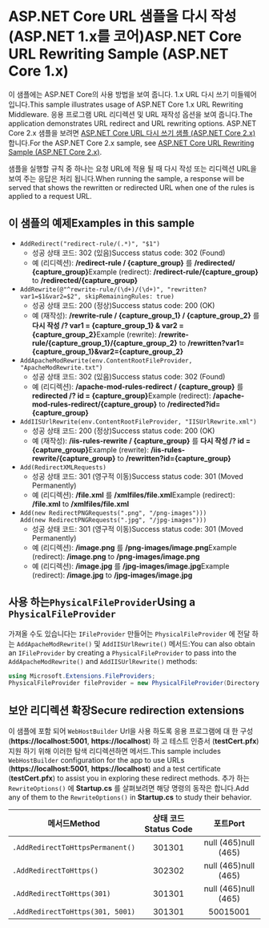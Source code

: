 # <a name="aspnet-core-url-rewriting-sample-aspnet-core-1x"></a><span data-ttu-id="4128a-101">ASP.NET Core URL 샘플을 다시 작성 (ASP.NET 1.x를 코어)</span><span class="sxs-lookup"><span data-stu-id="4128a-101">ASP.NET Core URL Rewriting Sample (ASP.NET Core 1.x)</span></span>

<span data-ttu-id="4128a-102">이 샘플에는 ASP.NET Core의 사용 방법을 보여 줍니다. 1.x URL 다시 쓰기 미들웨어입니다.</span><span class="sxs-lookup"><span data-stu-id="4128a-102">This sample illustrates usage of ASP.NET Core 1.x URL Rewriting Middleware.</span></span> <span data-ttu-id="4128a-103">응용 프로그램 URL 리디렉션 및 URL 재작성 옵션을 보여 줍니다.</span><span class="sxs-lookup"><span data-stu-id="4128a-103">The application demonstrates URL redirect and URL rewriting options.</span></span> <span data-ttu-id="4128a-104">ASP.NET Core 2.x 샘플을 보려면 [ASP.NET Core URL 다시 쓰기 샘플 (ASP.NET Core 2.x)](https://github.com/aspnet/Docs/tree/master/aspnetcore/fundamentals/url-rewriting/samples/2.x)합니다.</span><span class="sxs-lookup"><span data-stu-id="4128a-104">For the ASP.NET Core 2.x sample, see [ASP.NET Core URL Rewriting Sample (ASP.NET Core 2.x)](https://github.com/aspnet/Docs/tree/master/aspnetcore/fundamentals/url-rewriting/samples/2.x).</span></span>

<span data-ttu-id="4128a-105">샘플을 실행할 규칙 중 하나는 요청 URL에 적용 될 때 다시 작성 또는 리디렉션 URL을 보여 주는 응답은 처리 됩니다.</span><span class="sxs-lookup"><span data-stu-id="4128a-105">When running the sample, a response will be served that shows the rewritten or redirected URL when one of the rules is applied to a request URL.</span></span>

## <a name="examples-in-this-sample"></a><span data-ttu-id="4128a-106">이 샘플의 예제</span><span class="sxs-lookup"><span data-stu-id="4128a-106">Examples in this sample</span></span>

* `AddRedirect("redirect-rule/(.*)", "$1")`
  - <span data-ttu-id="4128a-107">성공 상태 코드: 302 (있음)</span><span class="sxs-lookup"><span data-stu-id="4128a-107">Success status code: 302 (Found)</span></span>
  - <span data-ttu-id="4128a-108">예 (리디렉션): **/redirect-rule / {capture_group}** 를 **/redirected/ {capture_group}**</span><span class="sxs-lookup"><span data-stu-id="4128a-108">Example (redirect): **/redirect-rule/{capture_group}** to **/redirected/{capture_group}**</span></span>
* `AddRewrite(@"^rewrite-rule/(\d+)/(\d+)", "rewritten?var1=$1&var2=$2", skipRemainingRules: true)`
  - <span data-ttu-id="4128a-109">성공 상태 코드: 200 (정상)</span><span class="sxs-lookup"><span data-stu-id="4128a-109">Success status code: 200 (OK)</span></span>
  - <span data-ttu-id="4128a-110">예 (재작성): **/rewrite-rule / {capture_group_1} / {capture_group_2}** 를 **다시 작성 /? var1 = {capture_group_1} & var2 = {capture_group_2}**</span><span class="sxs-lookup"><span data-stu-id="4128a-110">Example (rewrite): **/rewrite-rule/{capture_group_1}/{capture_group_2}** to **/rewritten?var1={capture_group_1}&var2={capture_group_2}**</span></span>
* `AddApacheModRewrite(env.ContentRootFileProvider, "ApacheModRewrite.txt")`
  - <span data-ttu-id="4128a-111">성공 상태 코드: 302 (있음)</span><span class="sxs-lookup"><span data-stu-id="4128a-111">Success status code: 302 (Found)</span></span>
  - <span data-ttu-id="4128a-112">예 (리디렉션): **/apache-mod-rules-redirect / {capture_group}** 를 **redirected /? id = {capture_group}**</span><span class="sxs-lookup"><span data-stu-id="4128a-112">Example (redirect): **/apache-mod-rules-redirect/{capture_group}** to **/redirected?id={capture_group}**</span></span>
* `AddIISUrlRewrite(env.ContentRootFileProvider, "IISUrlRewrite.xml")`
  - <span data-ttu-id="4128a-113">성공 상태 코드: 200 (정상)</span><span class="sxs-lookup"><span data-stu-id="4128a-113">Success status code: 200 (OK)</span></span>
  - <span data-ttu-id="4128a-114">예 (재작성): **/iis-rules-rewrite / {capture_group}** 를 **다시 작성 /? id = {capture_group}**</span><span class="sxs-lookup"><span data-stu-id="4128a-114">Example (rewrite): **/iis-rules-rewrite/{capture_group}** to **/rewritten?id={capture_group}**</span></span>
* `Add(RedirectXMLRequests)`
  - <span data-ttu-id="4128a-115">성공 상태 코드: 301 (영구적 이동)</span><span class="sxs-lookup"><span data-stu-id="4128a-115">Success status code: 301 (Moved Permanently)</span></span>
  - <span data-ttu-id="4128a-116">예 (리디렉션): **/file.xml** 를 **/xmlfiles/file.xml**</span><span class="sxs-lookup"><span data-stu-id="4128a-116">Example (redirect): **/file.xml** to **/xmlfiles/file.xml**</span></span>
* `Add(new RedirectPNGRequests(".png", "/png-images")))`<br>`Add(new RedirectPNGRequests(".jpg", "/jpg-images")))`
  - <span data-ttu-id="4128a-117">성공 상태 코드: 301 (영구적 이동)</span><span class="sxs-lookup"><span data-stu-id="4128a-117">Success status code: 301 (Moved Permanently)</span></span>
  - <span data-ttu-id="4128a-118">예 (리디렉션): **/image.png** 를 **/png-images/image.png**</span><span class="sxs-lookup"><span data-stu-id="4128a-118">Example (redirect): **/image.png** to **/png-images/image.png**</span></span>
  - <span data-ttu-id="4128a-119">예 (리디렉션): **/image.jpg** 를 **/jpg-images/image.jpg**</span><span class="sxs-lookup"><span data-stu-id="4128a-119">Example (redirect): **/image.jpg** to **/jpg-images/image.jpg**</span></span>

## <a name="using-a-physicalfileprovider"></a><span data-ttu-id="4128a-120">사용 하는`PhysicalFileProvider`</span><span class="sxs-lookup"><span data-stu-id="4128a-120">Using a `PhysicalFileProvider`</span></span>
<span data-ttu-id="4128a-121">가져올 수도 있습니다는 `IFileProvider` 만들어는 `PhysicalFileProvider` 에 전달 하는 `AddApacheModRewrite()` 및 `AddIISUrlRewrite()` 메서드:</span><span class="sxs-lookup"><span data-stu-id="4128a-121">You can also obtain an `IFileProvider` by creating a `PhysicalFileProvider` to pass into the `AddApacheModRewrite()` and `AddIISUrlRewrite()` methods:</span></span>
```csharp
using Microsoft.Extensions.FileProviders;
PhysicalFileProvider fileProvider = new PhysicalFileProvider(Directory.GetCurrentDirectory());
```
## <a name="secure-redirection-extensions"></a><span data-ttu-id="4128a-122">보안 리디렉션 확장</span><span class="sxs-lookup"><span data-stu-id="4128a-122">Secure redirection extensions</span></span>
<span data-ttu-id="4128a-123">이 샘플에 포함 되어 `WebHostBuilder` Url을 사용 하도록 응용 프로그램에 대 한 구성 (**https://localhost:5001**, **https://localhost**) 하 고 테스트 인증서 (**testCert.pfx**) 지원 하기 위해 이러한 탐색 리디렉션하면 메서드.</span><span class="sxs-lookup"><span data-stu-id="4128a-123">This sample includes `WebHostBuilder` configuration for the app to use URLs (**https://localhost:5001**, **https://localhost**) and a test certificate (**testCert.pfx**) to assist you in exploring these redirect methods.</span></span> <span data-ttu-id="4128a-124">추가 하는 `RewriteOptions()` 에 **Startup.cs** 를 살펴보려면 해당 명령의 동작은 합니다.</span><span class="sxs-lookup"><span data-stu-id="4128a-124">Add any of them to the `RewriteOptions()` in **Startup.cs** to study their behavior.</span></span>

<span data-ttu-id="4128a-125">메서드</span><span class="sxs-lookup"><span data-stu-id="4128a-125">Method</span></span> | <span data-ttu-id="4128a-126">상태 코드</span><span class="sxs-lookup"><span data-stu-id="4128a-126">Status Code</span></span> | <span data-ttu-id="4128a-127">포트</span><span class="sxs-lookup"><span data-stu-id="4128a-127">Port</span></span>
--- | :---: | :---:
`.AddRedirectToHttpsPermanent()` | <span data-ttu-id="4128a-128">301</span><span class="sxs-lookup"><span data-stu-id="4128a-128">301</span></span> | <span data-ttu-id="4128a-129">null (465)</span><span class="sxs-lookup"><span data-stu-id="4128a-129">null (465)</span></span>
`.AddRedirectToHttps()` | <span data-ttu-id="4128a-130">302</span><span class="sxs-lookup"><span data-stu-id="4128a-130">302</span></span> | <span data-ttu-id="4128a-131">null (465)</span><span class="sxs-lookup"><span data-stu-id="4128a-131">null (465)</span></span>
`.AddRedirectToHttps(301)` | <span data-ttu-id="4128a-132">301</span><span class="sxs-lookup"><span data-stu-id="4128a-132">301</span></span> | <span data-ttu-id="4128a-133">null (465)</span><span class="sxs-lookup"><span data-stu-id="4128a-133">null (465)</span></span>
`.AddRedirectToHttps(301, 5001)` | <span data-ttu-id="4128a-134">301</span><span class="sxs-lookup"><span data-stu-id="4128a-134">301</span></span> | <span data-ttu-id="4128a-135">5001</span><span class="sxs-lookup"><span data-stu-id="4128a-135">5001</span></span>
